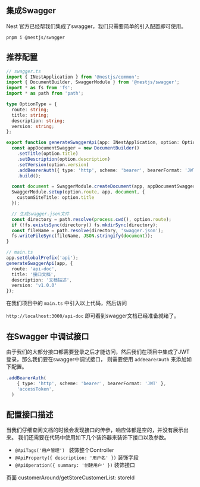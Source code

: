 ## 集成Swagger

Nest 官方已经帮我们集成了swagger，我们只需要简单的引入配置即可使用。

```
pnpm i @nestjs/swagger
```



## 推荐配置

```typescript
// swagger.ts
import { INestApplication } from '@nestjs/common';
import { DocumentBuilder, SwaggerModule } from '@nestjs/swagger';
import * as fs from 'fs';
import * as path from 'path';

type OptionType = {
  route: string;
  title: string;
  description: string;
  version: string;
};

export function generateSwaggerApi(app: INestApplication, option: OptionType) {
  const appDocumentSwagger = new DocumentBuilder()
    .setTitle(option.title)
    .setDescription(option.description)
    .setVersion(option.version)
    .addBearerAuth({ type: 'http', scheme: 'bearer', bearerFormat: 'JWT' }, 'accessToken')
    .build();

  const document = SwaggerModule.createDocument(app, appDocumentSwagger);
  SwaggerModule.setup(option.route, app, document, {
    customSiteTitle: option.title
  });

  // 生成swagger.json文件
  const directory = path.resolve(process.cwd(), option.route);
  if (!fs.existsSync(directory)) fs.mkdirSync(directory);
  const fileName = path.resolve(directory, 'swagger.json');
  fs.writeFileSync(fileName, JSON.stringify(document));
}

```

```typescript
// main.ts
app.setGlobalPrefix('api');
generateSwaggerApi(app, {
  route: 'api-doc',
  title: '接口文档',
  description: '文档描述',
  version: 'v1.0.0'
});
```

在我们项目中的 `main.ts` 中引入以上代码，然后访问  

`http://localhost:3000/api-doc` 即可看到swagger文档已经准备就绪了。



## 在Swagger 中调试接口

由于我们的大部分接口都需要登录之后才能访问，然后我们在项目中集成了JWT 登录，那么我们要在swagger中调试接口， 则需要使用 `addBearerAuth` 来添加如下配置。

```typescript
.addBearerAuth(
    { type: 'http', scheme: 'bearer', bearerFormat: 'JWT' },
    'accessToken',
  )
```



## 配置接口描述

当我们仔细查阅文档的时候会发现接口的传参，响应体都是空的，并没有展示出来。 我们还需要在代码中使用如下几个装饰器来装饰下接口以及参数。

- `@ApiTags('用户管理') ` 装饰整个Controller
- `@ApiProperty({ description: '用户名' })` 装饰字段
- `@ApiOperation({ summary: '创建用户' })` 装饰接口







页面 customerAround/getStoreCustomerList: storeId 